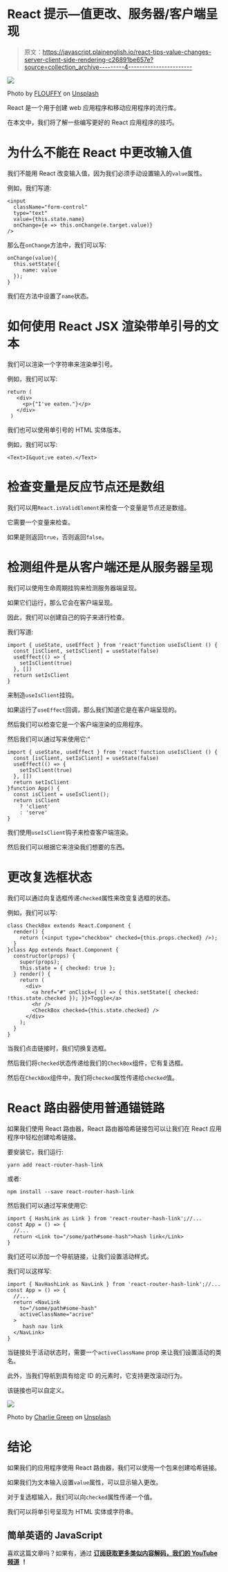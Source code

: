 # React 提示—值更改、服务器/客户端呈现

> 原文：<https://javascript.plainenglish.io/react-tips-value-changes-server-client-side-rendering-c26891be657e?source=collection_archive---------4----------------------->

![](img/41ef25457a9689b2e5f08306f258797f.png)

Photo by [FLOUFFY](https://unsplash.com/@theflouffy?utm_source=medium&utm_medium=referral) on [Unsplash](https://unsplash.com?utm_source=medium&utm_medium=referral)

React 是一个用于创建 web 应用程序和移动应用程序的流行库。

在本文中，我们将了解一些编写更好的 React 应用程序的技巧。

# 为什么不能在 React 中更改输入值

我们不能用 React 改变输入值，因为我们必须手动设置输入的`value`属性。

例如，我们写道:

```
<input
  className="form-control"
  type="text" 
  value={this.state.name}
  onChange={e => this.onChange(e.target.value)}
/>
```

那么在`onChange`方法中，我们可以写:

```
onChange(value){
  this.setState({
     name: value
  });
}
```

我们在方法中设置了`name`状态。

# 如何使用 React JSX 渲染带单引号的文本

我们可以渲染一个字符串来渲染单引号。

例如，我们可以写:

```
return (
   <div>
     <p>{"I've eaten."}</p>
   </div>
 )
```

我们也可以使用单引号的 HTML 实体版本。

例如，我们可以写:

```
<Text>I&quot;ve eaten.</Text>
```

# 检查变量是反应节点还是数组

我们可以用`React.isValidElement`来检查一个变量是节点还是数组。

它需要一个变量来检查。

如果是则返回`true`，否则返回`false`。

# 检测组件是从客户端还是从服务器呈现

我们可以使用生命周期挂钩来检测服务器端呈现。

如果它们运行，那么它会在客户端呈现。

因此，我们可以创建自己的钩子来进行检查。

我们写道:

```
import { useState, useEffect } from 'react'function useIsClient () {
  const [isClient, setIsClient] = useState(false)
  useEffect(() => {
    setIsClient(true)
  }, [])
  return setIsClient
}
```

来制造`useIsClient`挂钩。

如果运行了`useEffect`回调，那么我们知道它是在客户端呈现的。

然后我们可以检查它是一个客户端渲染的应用程序。

然后我们可以通过写来使用它:“

```
import { useState, useEffect } from 'react'function useIsClient () {
  const [isClient, setIsClient] = useState(false)
  useEffect(() => {
    setIsClient(true)
  }, [])
  return setIsClient
}function App() {
  const isClient = useIsClient();
  return isClient
    ? 'client'
    : 'serve'
}
```

我们使用`useIsClient`钩子来检查客户端渲染。

然后我们可以根据它来渲染我们想要的东西。

# 更改复选框状态

我们可以通过向复选框传递`checked`属性来改变复选框的状态。

例如，我们可以写:

```
class CheckBox extends React.Component {
  render() {
    return (<input type="checkbox" checked={this.props.checked} />);
  }
}class App extends React.Component {
  constructor(props) {
    super(props);
    this.state = { checked: true };
  } render() {
    return (
      <div>
        <a href="#" onClick={ () => { this.setState({ checked: !this.state.checked }); }}>Toggle</a>
        <hr />
        <CheckBox checked={this.state.checked} />
      </div>
    );
  }
}
```

当我们点击链接时，我们切换复选框。

然后我们将`checked`状态传递给我们的`CheckBox`组件，它有复选框。

然后在`CheckBox`组件中，我们将`checked`属性传递给`checked`值。

# React 路由器使用普通锚链路

如果我们使用 React 路由器，React 路由器哈希链接包可以让我们在 React 应用程序中轻松创建哈希链接。

要安装它，我们运行:

```
yarn add react-router-hash-link
```

或者:

```
npm install --save react-router-hash-link
```

然后我们可以通过写来使用它:

```
import { HashLink as Link } from 'react-router-hash-link';//...
const App = () => {
  //...
  return <Link to="/some/path#some-hash">hash link</Link>
}
```

我们还可以添加一个导航链接，让我们设置活动样式。

我们可以这样写:

```
import { NavHashLink as NavLink } from 'react-router-hash-link';//...
const App = () => {
  //...
  return <NavLink 
    to="/some/path#some-hash" 
    activeClassName="acrive"
  >
     hash nav link
  </NavLink>
}
```

当链接处于活动状态时，需要一个`activeClassName` prop 来让我们设置活动的类名。

此外，当我们导航到具有给定 ID 的元素时，它支持更改滚动行为。

该链接也可以自定义。

![](img/13cc273d81522f5372da1860614f73a6.png)

Photo by [Charlie Green](https://unsplash.com/@charliegreen998?utm_source=medium&utm_medium=referral) on [Unsplash](https://unsplash.com?utm_source=medium&utm_medium=referral)

# 结论

如果我们的应用程序使用 React 路由器，我们可以使用一个包来创建哈希链接。

如果我们为文本输入设置`value`属性，可以显示输入更改。

对于复选框输入，我们可以向`checked`属性传递一个值。

我们可以将单引号呈现为 HTML 实体或字符串。

## 简单英语的 JavaScript

喜欢这篇文章吗？如果有，通过 [**订阅获取更多类似内容解码，我们的 YouTube 频道**](https://www.youtube.com/channel/UCtipWUghju290NWcn8jhyAw) **！**